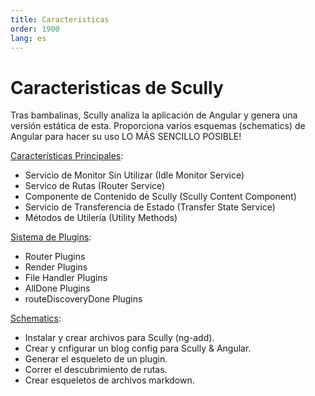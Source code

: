 ```yaml
---
title: Caracteristicas
order: 1900
lang: es
---
```


# Caracteristicas de Scully

Tras bambalinas, Scully analiza la aplicación de Angular y genera una versión estática de esta. Proporciona varios esquemas (schematics) de Angular para
hacer su uso LO MÁS SENCILLO POSIBLE!

[Características Principales](/docs/scully-lib-core_es):

- Servicio de Monitor Sin Utilizar (Idle Monitor Service)
- Servico de Rutas (Router Service)
- Componente de Contenido de Scully (Scully Content Component)
- Servicio de Transferencia de Estado (Transfer State Service)
- Métodos de Utilería (Utility Methods)

[Sistema de Plugins](/docs/plugin_es):

- Router Plugins
- Render Plugins
- File Handler Plugins
- AllDone Plugins
- routeDiscoveryDone Plugins

[Schematics](/docs/schematics_es):

- Instalar y crear archivos para Scully (ng-add).
- Crear y cnfigurar un blog config para Scully & Angular.
- Generar el esqueleto de un plugin.
- Correr el descubrimiento de rutas.
- Crear esqueletos de archivos markdown.
